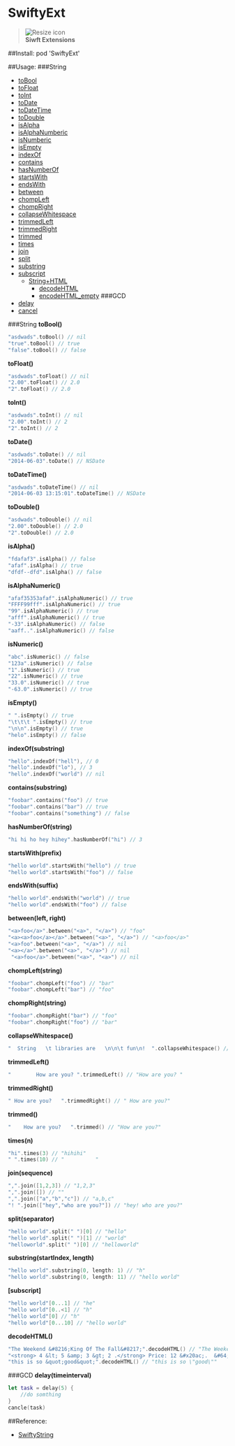 # SwiftyExt
>![Resize icon][1]    
>**Siwft Extensions**

##Install:
    pod 'SwiftyExt'

##Usage:
###String
- [toBool](#toBool)
- [toFloat](#toFloat)
- [toInt](#toInt)
- [toDate](#toDate)
- [toDateTime](#toDateTime)
- [toDouble](#toDouble)
- [isAlpha](#isAlpha)
- [isAlphaNumberic](#isAlphaNumberic)
- [isNumberic](#isNumberic)
- [isEmpty](#isEmpty)
- [indexOf](#indexOf)
- [contains](#contains)
- [hasNumberOf](#hasNumberOf)
- [startsWith](#startsWith)
- [endsWith](#endsWith)
- [between](#between)
- [chompLeft](#chompLeft)
- [chompRight](#chompRight)
- [collapseWhitespace](#collapseWhitespace)
- [trimmedLeft](#trimmedLeft)
- [trimmedRight](#trimmedRight)
- [trimmed](#trimmed)
- [times](#times)
- [join](#join)
- [split](#split)
- [substring](#substring)
- [subscript](#subscript)
  - [String+HTML](#StringHTML)
    - [decodeHTML](#decodeHTML)
    - [encodeHTML_empty](#empty)
###GCD
- [delay](#delay)
- [cancel](#delay)

###String
<span id="toBool">**toBool()**</span>
```swift
"asdwads".toBool() // nil
"true".toBool() // true
"false".toBool() // false
```

<span id="toFloat">**toFloat()**</span>
```swift
"asdwads".toFloat() // nil
"2.00".toFloat() // 2.0
"2".toFloat() // 2.0
```

<span id="toInt">**toInt()**</span>
```swift
"asdwads".toInt() // nil
"2.00".toInt() // 2
"2".toInt() // 2
```

<span id="toDate">**toDate()**</span>
```swift
"asdwads".toDate() // nil
"2014-06-03".toDate() // NSDate
```

<span id="toDateTime">**toDateTime()**</span>
```swift
"asdwads".toDateTime() // nil
"2014-06-03 13:15:01".toDateTime() // NSDate
```

<span id="toDouble">**toDouble()**</span>
```swift
"asdwads".toDouble() // nil
"2.00".toDouble() // 2.0
"2".toDouble() // 2.0
```

<span id="isAlpha">**isAlpha()**</span>
```swift
"fdafaf3".isAlpha() // false
"afaf".isAlpha() // true
"dfdf--dfd".isAlpha() // false
```

<span id="isAlphaNumberic">**isAlphaNumeric()**</span>
```swift
"afaf35353afaf".isAlphaNumeric() // true
"FFFF99fff".isAlphaNumeric() // true
"99".isAlphaNumeric() // true
"afff".isAlphaNumeric() // true
"-33".isAlphaNumeric() // false
"aaff..".isAlphaNumeric() // false
```

<span id="isNumberic">**isNumeric()**</span>
```swift
"abc".isNumeric() // false
"123a".isNumeric() // false
"1".isNumeric() // true
"22".isNumeric() // true
"33.0".isNumeric() // true
"-63.0".isNumeric() // true
```

<span id="isEmpty">**isEmpty()**</span>
```swift
" ".isEmpty() // true
"\t\t\t ".isEmpty() // true
"\n\n".isEmpty() // true
"helo".isEmpty() // false
```

<span id="indexOf">**indexOf(substring)**</span>
```swift
"hello".indexOf("hell"), // 0
"hello".indexOf("lo"), // 3
"hello".indexOf("world") // nil
```

<span id="contains">**contains(substring)**</span>
```swift
"foobar".contains("foo") // true
"foobar".contains("bar") // true
"foobar".contains("something") // false
```

<span id="hasNumberOf">**hasNumberOf(string)**</span>
```swift
"hi hi ho hey hihey".hasNumberOf("hi") // 3
```

<span id="startsWith">**startsWith(prefix)**</span>
```swift
"hello world".startsWith("hello") // true
"hello world".startsWith("foo") // false
```

<span id="endsWith">**endsWith(suffix)**</span>
```swift
"hello world".endsWith("world") // true
"hello world".endsWith("foo") // false
```

<span id="between">**between(left, right)**</span>
```swift
"<a>foo</a>".between("<a>", "</a>") // "foo"
"<a><a>foo</a></a>".between("<a>", "</a>") // "<a>foo</a>"
"<a>foo".between("<a>", "</a>") // nil
"<a></a>".between("<a>", "</a>") // nil
 "<a>foo</a>".between("<a>", "<a>") // nil
```

<span id="chompLeft">**chompLeft(string)**</span>
```swift
"foobar".chompLeft("foo") // "bar"
"foobar".chompLeft("bar") // "foo"
```

<span id="chompRight">**chompRight(string)**</span>
```swift
"foobar".chompRight("bar") // "foo"
"foobar".chompRight("foo") // "bar"
```

<span id="collapseWhitespace">**collapseWhitespace()**</span>
```swift
"  String   \t libraries are   \n\n\t fun\n!  ".collapseWhitespace() // "String libraries are fun !")
```

<span id="trimmedLeft">**trimmedLeft()**</span>
```swift
"        How are you? ".trimmedLeft() // "How are you? "
```

<span id="trimmedRight">**trimmedRight()**</span>
```swift
" How are you?   ".trimmedRight() // " How are you?"
```

<span id="trimmed">**trimmed()**</span>
```swift
"    How are you?   ".trimmed() // "How are you?"
```

<span id="times">**times(n)**</span>
```swift
"hi".times(3) // "hihihi"
" ".times(10) // "          "
```

<span id="join">**join(sequence)**</span>
```swift
",".join([1,2,3]) // "1,2,3"
",".join([]) // ""
",".join(["a","b","c"]) // "a,b,c"
"! ".join(["hey","who are you?"]) // "hey! who are you?"
```

<span id="split">**split(separator)**</span>
```swift
"hello world".split(" ")[0] // "hello"
"hello world".split(" ")[1] // "world"
"helloworld".split(" ")[0] // "helloworld"
```

<span id="substring">**substring(startIndex, length)**</span>
```swift
"hello world".substring(0, length: 1) // "h"
"hello world".substring(0, length: 11) // "hello world"
```

<span id="subscript">**[subscript]**</span>
```swift
"hello world"[0...1] // "he"
"hello world"[0..<1] // "h"
"hello world"[0] // "h"
"hello world"[0...10] // "hello world"
```

<span id="decodeHTML">**decodeHTML()**</span>
```swift
"The Weekend &#8216;King Of The Fall&#8217;".decodeHTML() // "The Weekend ‘King Of The Fall’"
"<strong> 4 &lt; 5 &amp; 3 &gt; 2 .</strong> Price: 12 &#x20ac;.  &#64; ".decodeHTML() // "<strong> 4 < 5 & 3 > 2 .</strong> Price: 12 €.  @ "
"this is so &quot;good&quot;".decodeHTML() // "this is so \"good\""
```


###GCD
<span id="delay">**delay(timeinterval)**</span>
```swift
let task = delay(5) {
	//do somthing
}
cancle(task)
```





	
##Reference:
* [SwiftyString](https://github.com/amayne/SwiftString)


[1]: http://resizesafari.com/favicon.ico "SwiftyExt"

